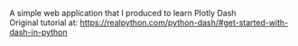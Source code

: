 A simple web application that I produced to learn Plotly Dash   
Original tutorial at: https://realpython.com/python-dash/#get-started-with-dash-in-python
